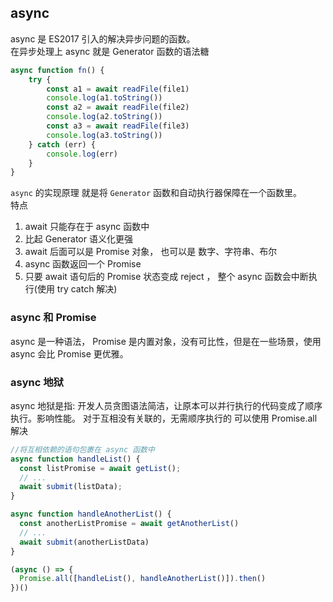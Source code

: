 ## async
async 是 ES2017 引入的解决异步问题的函数。<br>
在异步处理上 async 就是 Generator 函数的语法糖
```js
async function fn() {
    try {
        const a1 = await readFile(file1)
        console.log(a1.toString())
        const a2 = await readFile(file2)
        console.log(a2.toString())
        const a3 = await readFile(file3)
        console.log(a3.toString())
    } catch (err) {
        console.log(err)
    }
}
```
`async` 的实现原理 就是将 `Generator` 函数和自动执行器保障在一个函数里。<br>
特点
1. await 只能存在于 async 函数中
2. 比起 Generator 语义化更强
3. await 后面可以是 Promise 对象， 也可以是 数字、字符串、布尔
4. async 函数返回一个 Promise
5. 只要 await 语句后的 Promise 状态变成 reject ， 整个 async 函数会中断执行(使用 try catch 解决)

### async 和 Promise
async 是一种语法， Promise 是内置对象，没有可比性，但是在一些场景，使用 async 会比 Promise 更优雅。

### async 地狱
async 地狱是指: 开发人员贪图语法简洁，让原本可以并行执行的代码变成了顺序执行。影响性能。
对于互相没有关联的，无需顺序执行的 可以使用 Promise.all 解决
```js
//将互相依赖的语句包裹在 async 函数中
async function handleList() {
  const listPromise = await getList();
  // ...
  await submit(listData);
}

async function handleAnotherList() {
  const anotherListPromise = await getAnotherList()
  // ...
  await submit(anotherListData)
}

(async () => {
  Promise.all([handleList(), handleAnotherList()]).then()
})()
```